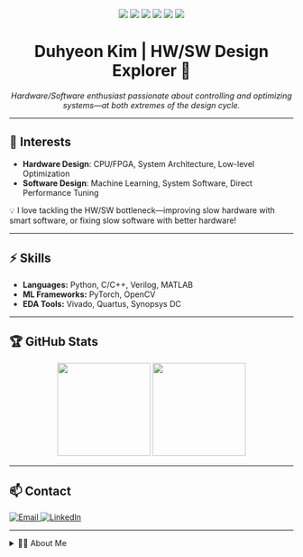 <p align="center">
  <img src="https://img.shields.io/badge/Python-3776AB?style=flat-square&logo=python&logoColor=white"/>
  <img src="https://img.shields.io/badge/C/C++-00599C?style=flat-square&logo=cplusplus&logoColor=white"/>
  <img src="https://img.shields.io/badge/Verilog-EDA115?style=flat-square&logo=verilog&logoColor=white"/>
  <img src="https://img.shields.io/badge/MATLAB-0076A8?style=flat-square&logo=mathworks&logoColor=white"/>
  <img src="https://img.shields.io/badge/PyTorch-EE4C2C?style=flat-square&logo=pytorch&logoColor=white"/>
  <img src="https://img.shields.io/badge/OpenCV-5C3EE8?style=flat-square&logo=opencv&logoColor=white"/>
</p>

<h1 align="center">Duhyeon Kim | HW/SW Design Explorer 🚀</h1>
<p align="center">
  <em>Hardware/Software enthusiast passionate about controlling and optimizing systems—at both extremes of the design cycle.</em>
</p>

---

## 🎯 Interests

- <b>Hardware Design</b>: CPU/FPGA, System Architecture, Low-level Optimization  
- <b>Software Design</b>: Machine Learning, System Software, Direct Performance Tuning

💡 I love tackling the HW/SW bottleneck—improving slow hardware with smart software, or fixing slow software with better hardware!

---

## ⚡️ Skills

- <b>Languages:</b> Python, C/C++, Verilog, MATLAB
- <b>ML Frameworks:</b> PyTorch, OpenCV
- <b>EDA Tools:</b> Vivado, Quartus, Synopsys DC

---

## 🏆 GitHub Stats

<p align="center">
  <img height="165em" src="https://github-readme-stats.vercel.app/api?username=dudududukim&show_icons=true&rank_icon=github" />
  <img height="165em" src="https://github-readme-stats.vercel.app/api/top-langs/?username=dudududukim&layout=compact&exclude_repo=pytorch_seminar_2025,dudududukim.github.io" />
</p>

---

## 📫 Contact

<p align="left">
  <a href="mailto:kdhluck@naver.com">
    <img src="https://img.shields.io/badge/Email-kdhluck@naver.com-D14836?style=flat-square&logo=gmail&logoColor=white" alt="Email"/>
  </a>
  <a href="https://www.linkedin.com/in/duhyeon-kim-6623082b1/">
    <img src="https://img.shields.io/badge/LinkedIn-Duhyeon Kim-0077B5?style=flat-square&logo=linkedin&logoColor=white" alt="LinkedIn"/>
  </a>
</p>

---

<details>
<summary>🙋‍♂️ About Me</summary>

Hi! I'm Duhyeon.  
I'm particularly interested in computer systems, and love working on both ends of the hardware-software research cycle—whether that's hardware/computer architecture or creative software design.  
I want to become a bridge between hardware and software. I'm still exploring my path, but both areas are fascinating to me, and I'm excited to connect with other full-stack system designers!

</details>
